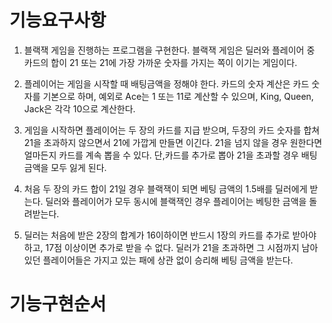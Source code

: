 # 기능요구사항

1. 블랙잭 게임을 진행하는 프로그램을 구현한다. 
   블랙잭 게임은 딜러와 플레이어 중 카드의 합이 21 또는 21에 가장 가까운 숫자를 가지는 쪽이 이기는 게임이다.

2. 플레이어는 게임을 시작할 때 배팅금액을 정해야 한다. 카드의 숫자 계산은 카드 숫자를 기본으로 하며, 
   예외로 Ace는 1 또는 11로 계산할 수 있으며, King, Queen, Jack은 각각 10으로 계산한다.

3. 게임을 시작하면 플레이어는 두 장의 카드를 지급 받으며, 
   두장의 카드 숫자를 합쳐 21을 초과하지 않으면서 21에 가깝게 만들면 이긴다.
   21을 넘지 않을 경우 원한다면 얼마든지 카드를 계속 뽑을 수 있다. 
   단,카드를 추가로 뽑아 21을 초과할 경우 배팅 금액을 모두 잃게 된다.

4. 처음 두 장의 카드 합이 21일 경우 블랙잭이 되면 베팅 금액의 1.5배를 딜러에게 받는다. 
   딜러와 플레이어가 모두 동시에 블랙잭인 경우 플레이어는 베팅한 금액을 돌려받는다.

5. 딜러는 처음에 받은 2장의 합계가 16이하이면 반드시 1장의 카드를 추가로 받아야 하고, 17점 이상이면 추가로 받을 수 없다. 
   딜러가 21을 초과하면 그 시점까지 남아 있던 플레이어들은 가지고 있는 패에 상관 없이 승리해 베팅 금액을 받는다.

# 기능구현순서

